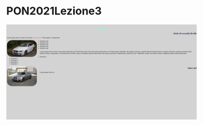 # PON2021Lezione3

![image](https://github.com/mattia-vanzan/PON2021Lezione3/blob/main/eserciziogt.PNG?raw=true)
